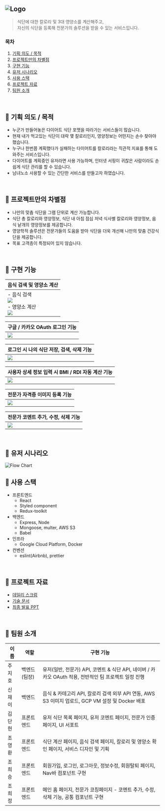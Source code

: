 <img src="https://elice-team17.s3.ap-northeast-2.amazonaws.com/test/logo_team17.png" alt="Logo" /><br>
---
> 식단에 대한 칼로리 및 3대 영양소를 계산해주고,<br> 자신의 식단을 등록해 전문가의 솔루션을 받을 수 있는 서비스입니다. 

### 목차
1. [기획 의도 / 목적](#🥕-기획-의도--목적)
2. [프로젝트만의 차별점](#🥕-프로젝트만의-차별점)
3. [구현 기능](#🥕-구현-기능)
4. [유저 시나리오](#🥕-유저-시나리오)
5. [사용 스택](#🥕-사용-스택)
6. [프로젝트 자료](#🥕-프로젝트-자료)
7. [팀원 소개](#🥕-팀원-소개)

<br>

## 🥕 기획 의도 / 목적

- 누군가 만들어놓은 다이어트 식단 포맷을 따라가는 서비스들이 많습니다.
- 현재 내가 먹고있는 식단이 대략 몇 칼로리인지, 영양정보는 어떤지는 손수 찾아야 했습니다.
- 누구나 한번쯤 계획했다가 실패하는 다이어트를 칼로리라는 직관적 지표를 통해 도와주는 서비스입니다.
- 다이어트를 계획중인 유저라면 사용 가능하며, 인터넷 서핑이 귀찮은 사람이라도 손쉽게 식단 관리를 할 수 있습니다.
- 남녀노소 사용할 수 있는 간단한 서비스를 만들고자 하였습니다.

<br>

## 🥕 프로젝트만의 차별점

- 나만의 맞춤 식단을 그램 단위로 계산 가능합니다.
- 식단 총 칼로리와 영양정보, 식단 내 아침 점심 저녁 식사별 칼로리와 영양정보, 음식 낱개의 영양정보를 제공합니다.
- 영양학적 솔루션은 전문가들의 도움을 받아 식단을 더욱 개선해 나만의 맞춤 건강식단을 제공합니다.
- 목표 고객층이 특정되어 있지 않습니다.

<br>

## 🥕 구현 기능

  |음식 검색 및 영양소 계산|
  | ---------------------------------  |
  |- 음식 검색<br><img src="https://elice.notion.site/image/https%3A%2F%2Fs3-us-west-2.amazonaws.com%2Fsecure.notion-static.com%2Fa8ba3520-7315-4171-862b-1bcc72a9c7ff%2F%25E1%2584%2589%25E1%2585%25B5%25E1%2586%25A8%25E1%2584%2583%25E1%2585%25A1%25E1%2586%25AB_%25E1%2584%2580%25E1%2585%25A8%25E1%2584%2589%25E1%2585%25A1%25E1%2586%25AB.gif?table=block&id=0d2b67e5-11fe-4895-96d5-4856442f7cf3&spaceId=530d1033-cf9f-41a2-b140-62d3e90887dd&userId=&cache=v2" ><br>- 영양소 계산<br><img src="https://elice.notion.site/image/https%3A%2F%2Fs3-us-west-2.amazonaws.com%2Fsecure.notion-static.com%2F3c373b82-21ea-46f4-85f0-1d7280625db5%2F%25E1%2584%258F%25E1%2585%25A1%25E1%2586%25AF%25E1%2584%2585%25E1%2585%25A9%25E1%2584%2585%25E1%2585%25B5_%25E1%2584%2580%25E1%2585%25A8%25E1%2584%2589%25E1%2585%25A1%25E1%2586%25AB.gif?table=block&id=8ba5483d-0d71-4c4a-83d6-f883855f136d&spaceId=530d1033-cf9f-41a2-b140-62d3e90887dd&userId=&cache=v2" >|

  |구글 / 카카오 OAuth 로그인 기능|
  | ---------------------------------  |
  |<img src="https://elice.notion.site/image/https%3A%2F%2Fs3-us-west-2.amazonaws.com%2Fsecure.notion-static.com%2F1ff5a346-00fc-4b53-a0dc-44f94fdc4eb6%2F%25E1%2584%2589%25E1%2585%25B5%25E1%2586%25A8%25E1%2584%2583%25E1%2585%25A1%25E1%2586%25AB_%25E1%2584%258C%25E1%2585%25A5%25E1%2584%258C%25E1%2585%25A1%25E1%2586%25BC_%25E1%2584%2580%25E1%2585%25A5%25E1%2586%25B7%25E1%2584%2589%25E1%2585%25A2%25E1%2586%25A8_%25E1%2584%2589%25E1%2585%25A1%25E1%2586%25A8%25E1%2584%258C%25E1%2585%25A6.gif?table=block&id=e5896e65-7add-4174-bdce-d2cb6316006a&spaceId=530d1033-cf9f-41a2-b140-62d3e90887dd&userId=&cache=v2">|

  |로그인 시 나의 식단 저장, 검색, 삭제 기능|
  | ---------------------------------  |
  |<img src="https://elice.notion.site/image/https%3A%2F%2Fs3-us-west-2.amazonaws.com%2Fsecure.notion-static.com%2F1ff5a346-00fc-4b53-a0dc-44f94fdc4eb6%2F%25E1%2584%2589%25E1%2585%25B5%25E1%2586%25A8%25E1%2584%2583%25E1%2585%25A1%25E1%2586%25AB_%25E1%2584%258C%25E1%2585%25A5%25E1%2584%258C%25E1%2585%25A1%25E1%2586%25BC_%25E1%2584%2580%25E1%2585%25A5%25E1%2586%25B7%25E1%2584%2589%25E1%2585%25A2%25E1%2586%25A8_%25E1%2584%2589%25E1%2585%25A1%25E1%2586%25A8%25E1%2584%258C%25E1%2585%25A6.gif?table=block&id=e5896e65-7add-4174-bdce-d2cb6316006a&spaceId=530d1033-cf9f-41a2-b140-62d3e90887dd&userId=&cache=v2">|

  |사용자 상세 정보 입력 시 BMI / RDI 자동 계산 기능|
  | ---------------------------------  |
  |<img src="https://elice.notion.site/image/https%3A%2F%2Fs3-us-west-2.amazonaws.com%2Fsecure.notion-static.com%2F3922ff4a-14fa-45d1-b338-6604e5708a0e%2F%25E1%2584%2592%25E1%2585%25AC%25E1%2584%258B%25E1%2585%25AF%25E1%2586%25AB%25E1%2584%258C%25E1%2585%25A5%25E1%2586%25BC%25E1%2584%2587%25E1%2585%25A9_%25E1%2584%2589%25E1%2585%25AE%25E1%2584%258C%25E1%2585%25A5%25E1%2586%25BC_rdi_bmi_%25E1%2584%258C%25E1%2585%25A1%25E1%2584%2583%25E1%2585%25A9%25E1%2586%25BC%25E1%2584%2580%25E1%2585%25A8%25E1%2584%2589%25E1%2585%25A1%25E1%2586%25AB.gif?table=block&id=e93eb4a5-a240-4450-a56e-450d9b95a10b&spaceId=530d1033-cf9f-41a2-b140-62d3e90887dd&userId=&cache=v2">|

  |전문가 자격증 이미지 등록 기능|
  | ---------------------------------  |
  |<img src="https://elice.notion.site/image/https%3A%2F%2Fs3-us-west-2.amazonaws.com%2Fsecure.notion-static.com%2Fda29cd1a-5af5-42df-a501-a5732bcb97c4%2F%25E1%2584%258C%25E1%2585%25A1%25E1%2584%2580%25E1%2585%25A7%25E1%2586%25A8%25E1%2584%258C%25E1%2585%25B3%25E1%2586%25BC_%25E1%2584%2583%25E1%2585%25B3%25E1%2586%25BC%25E1%2584%2585%25E1%2585%25A9%25E1%2586%25A8.gif?table=block&id=cdd2a0d2-97cd-4946-8edc-c0f6541cc7a0&spaceId=530d1033-cf9f-41a2-b140-62d3e90887dd&userId=&cache=v2">|

  |전문가 코멘트 추가, 수정, 삭제 기능|
  | ---------------------------------  |
  |<img src="https://elice.notion.site/image/https%3A%2F%2Fs3-us-west-2.amazonaws.com%2Fsecure.notion-static.com%2F2c9e1310-65e5-47f0-9cf4-a01eda2eaaf5%2F%25E1%2584%258F%25E1%2585%25A9%25E1%2584%2586%25E1%2585%25A6%25E1%2586%25AB%25E1%2584%2590%25E1%2585%25B3_%25E1%2584%258E%25E1%2585%25AE%25E1%2584%2580%25E1%2585%25A1.gif?table=block&id=da9d5413-8c3d-4005-9796-46f8dcff0bd9&spaceId=530d1033-cf9f-41a2-b140-62d3e90887dd&userId=&cache=v2">|

<br>

## 🥕 유저 시나리오

<img src="https://elice-team17.s3.ap-northeast-2.amazonaws.com/test/flowchart.png" alt="Flow Chart" /><br>

## 🥕 사용 스택

  - 프론트엔드
    - React
    - Styled component
    - Redux-toolkit
  - 백엔드
    - Express, Node
    - Mongoose, multer, AWS S3
    - Babel
  - 인프라
    - Google Cloud Platform, Docker
  - 컨벤션
    - eslint(Airbnb), prettier


<br>

## 🥕 프로젝트 자료
- [데일리 스크럼](https://working-lunge-260.notion.site/8435015d087f421b9941b525fa102dd9)
- [기술 문서](https://kdt-gitlab.elice.io/sw_track/class_02_seoul/web_project_2/team17/hea17h-service/-/wikis/17%ED%8C%80-hea17h-service-%EA%B8%B0%EC%88%A0%EB%AC%B8%EC%84%9C)
- [최종 발표 PPT](https://www.dropbox.com/s/9nt4b4mfvz9r9uw/%EC%B5%9C%EC%A2%85%EB%B0%9C%ED%91%9CPPT_hea17h_%EB%B0%B1%EC%97%85.pdf?dl=0)

<br>

## 🥕 팀원 소개

| 이름   | 역할       | 구현 기능                                                                             |
| ------  | --------  | ----------------------------------------------------------------------------------- |
| 주지호 | 백엔드(팀장)| 유저(일반, 전문가) API, 코멘트 & 식단 API, 네이버 / 카카오 OAuth 적용, 전반적인 팀 프로젝트 일정 진행 |
| 신재이 | 백엔드      | 음식 & 카테고리 API, 칼로리 검색 외부 API 연동, AWS S3 이미지 업로드, GCP VM 설정 및 Docker 배포  |
| 김단헌 | 프론트엔드   | 유저 식단 목록 페이지, 유저 코멘트 페이지, 전문가 인증 페이지, UI 서포트   |
| 조영환 | 프론트엔드   | 식단 계산 페이지, 음식 검색 페이지, 칼로리 및 영양소 확인 페이지, 서비스 디자인 및 기획 |
| 조희승 | 프론트엔드   | 회원가입, 로그인, 로그아웃, 정보수정, 회원탈퇴 페이지, Nav바 컴포넌트 구현  |
| 조희정 | 프론트엔드   | 메인 홈 페이지, 전문가 코칭페이지 - 코멘트 추가, 수정, 삭제 기능, 공통 컴포넌트 구현  |
